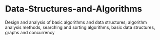 # Data-Structures-and-Algorithms
Design and analysis of basic algorithms and data structures; algorithm analysis methods, searching and sorting algorithms, basic data structures, graphs and concurrency
